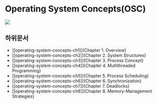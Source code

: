 # Operating System Concepts(OSC)

![](https://media.wiley.com/product_data/coverImage300/55/11180937/1118093755.jpg)

## 하위문서

* [[operating-system-concepts-ch1]]{Chapter 1. Overview}
* [[operating-system-concepts-ch2]]{Chapter 2. System Structures}
* [[operating-system-concepts-ch3]]{Chapter 3. Process Concept}
* [[operating-system-concepts-ch4]]{Chapter 4. Multithreaded Programming}
* [[operating-system-concepts-ch5]]{Chapter 5. Process Scheduling}
* [[operating-system-concepts-ch6]]{Chapter 6. Synchronization}
* [[operating-system-concepts-ch7]]{Chapter 7. Deadlocks}
* [[operating-system-concepts-ch8]]{Chapter 8. Memory-Management Strategies}
